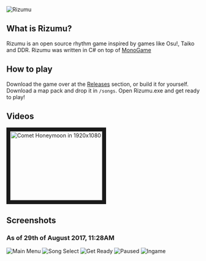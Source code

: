 ![Rizumu](https://i.imgur.com/xGkjvxz.png)
## What is Rizumu?
Rizumu is an open source rhythm game inspired by games like Osu!, Taiko and DDR. Rizumu was written in C# on top of [MonoGame](https://github.com/MonoGame/MonoGame)

## How to play
Download the game over at the [Releases](https://github.com/NaamloosDT/Rizumu/releases) section, or build it for yourself. Download a map pack and drop it in `/songs`. Open Rizumu.exe and get ready to play!

## Videos
<a href="http://www.youtube.com/watch?feature=player_embedded&v=WPDSPyFVqKA
" target="_blank"><img src="http://img.youtube.com/vi/WPDSPyFVqKA/0.jpg" 
alt="Comet Honeymoon in 1920x1080" width="240" height="180" border="10" /></a>

## Screenshots
### As of 29th of August 2017, 11:28AM
![Main Menu](https://i.imgur.com/H5L8fo7.png)
![Song Select](https://i.imgur.com/ooRFaTx.png)
![Get Ready](https://i.imgur.com/NqrEPz6.png)
![Paused](https://i.imgur.com/3ZdBE8l.png)
![Ingame](https://i.imgur.com/nz0yjk7.png)

